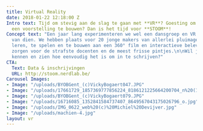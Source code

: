 ```yaml
---
title: Virtual Reality
date: 2018-01-22 12:18:00 Z
Intro text: Tijd om stevig aan de slag te gaan met **VR**? Goesting om in bende aan
  een voorstelling te bouwen? Dan is het tijd voor **STOOM**!
Concept text: "Een jaar lang experimenteren we wel een dansgroep en VR. Met alle gevolgen
  van dien. We hebben plaats voor 20 jonge makers van allerlei pluimage om mee te
  leren, te spelen en te bouwen aan een 360° film en interactieve beleving. \nWij
  zorgen voor de strafste docenten en de meest frisse pintjes.\n\nWil je het programma
  kennen en zien hoe eenvoudig het is om in te schrijven?"
CTA:
  Text: Data & inschrijvingen
  URL: http://stoom.nerdlab.be/
Carousel Images:
- Image: "/uploads/BYOBGent_(c)VickyBogaert047.JPG"
- Image: "/uploads/17661729_1857369777856224_8186121225664200704_n%20(1).jpg"
- Image: "/uploads/BYOBGent_(c)VickyBogaert079.JPG"
- Image: "/uploads/16716085_1352841584737407_8649567043175026796_o.jpg"
- Image: "/uploads/IMG_0622_web%20(c)%20Michiel%20Devijver.jpg"
- Image: "/uploads/machien-4.jpg"
layout: vr
---
```


